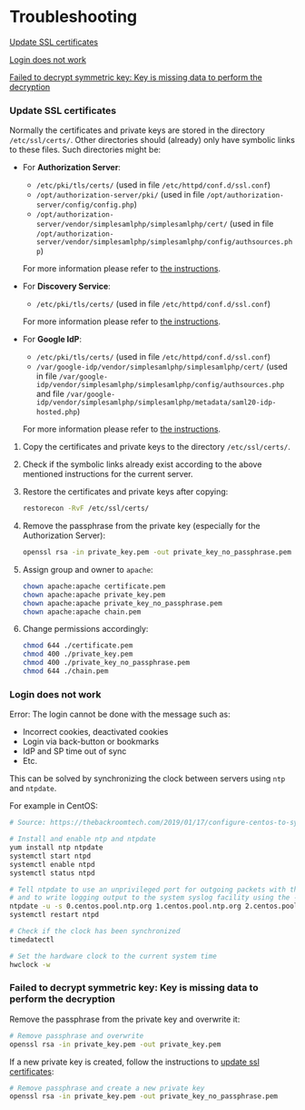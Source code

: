 # Troubleshooting

[Update SSL certificates](#update-ssl-certificates)

[Login does not work](#login-does-not-work)

[Failed to decrypt symmetric key: Key is missing data to perform the decryption](#failed-to-decrypt-symmetric-key-key-is-missing-data-to-perform-the-decryption)


### Update SSL certificates
Normally the certificates and private keys are stored in the directory ``/etc/ssl/certs/``.
Other directories should (already) only have symbolic links to these files.
Such directories might be:
    
+   For **Authorization Server**:
    +   ``/etc/pki/tls/certs/`` 
        (used in file ``/etc/httpd/conf.d/ssl.conf``)
    +   ``/opt/authorization-server/pki/`` 
        (used in file ``/opt/authorization-server/config/config.php``)
    +   ``/opt/authorization-server/vendor/simplesamlphp/simplesamlphp/cert/`` 
        (used in file ``/opt/authorization-server/vendor/simplesamlphp/simplesamlphp/config/authsources.php``)
    
    For more information please refer to [the instructions](AS/authorization-server/README.md#manage-ssl-certificates).

+   For **Discovery Service**:
    +   ``/etc/pki/tls/certs/``
        (used in file ``/etc/httpd/conf.d/ssl.conf``)

    For more information please refer to [the instructions](DS/README.md#configure-apache-server-for-wayf).

+   For **Google IdP**:
    +   ``/etc/pki/tls/certs/``
        (used in file ``/etc/httpd/conf.d/ssl.conf``)
    +   ``/var/google-idp/vendor/simplesamlphp/simplesamlphp/cert/``
        (used in file ``/var/google-idp/vendor/simplesamlphp/simplesamlphp/config/authsources.php`` 
        and file ``/var/google-idp/vendor/simplesamlphp/simplesamlphp/metadata/saml20-idp-hosted.php``)

    For more information please refer to [the instructions](Google-IdP/README.md#set-up-simplesamlphp-identity-provider).

1.  Copy the certificates and private keys to the directory ``/etc/ssl/certs/``.
    
1.  Check if the symbolic links already exist according to the above mentioned instructions for the current server.
    
1.  Restore the certificates and private keys after copying:
    ```bash
    restorecon -RvF /etc/ssl/certs/
    ```

1.  Remove the passphrase from the private key (especially for the Authorization Server):
    ```bash
    openssl rsa -in private_key.pem -out private_key_no_passphrase.pem
    ```

1.  Assign group and owner to ``apache``:
    ```bash
    chown apache:apache certificate.pem
    chown apache:apache private_key.pem
    chown apache:apache private_key_no_passphrase.pem
    chown apache:apache chain.pem
    ```

1.  Change permissions accordingly:
    ```bash
    chmod 644 ./certificate.pem
    chmod 400 ./private_key.pem
    chmod 400 ./private_key_no_passphrase.pem
    chmod 644 ./chain.pem
    ```

### Login does not work 
Error: The login cannot be done with the message such as:
*   Incorrect cookies, deactivated cookies 
*   Login via back-button or bookmarks
*   IdP and SP time out of sync
*   Etc.

This can be solved by synchronizing the clock between servers using ``ntp`` and ``ntpdate``.

For example in CentOS:

```bash
# Source: https://thebackroomtech.com/2019/01/17/configure-centos-to-sync-with-ntp-time-servers/

# Install and enable ntp and ntpdate
yum install ntp ntpdate
systemctl start ntpd
systemctl enable ntpd
systemctl status ntpd

# Tell ntpdate to use an unprivileged port for outgoing packets with the -u switch 
# and to write logging output to the system syslog facility using the -s switch
ntpdate -u -s 0.centos.pool.ntp.org 1.centos.pool.ntp.org 2.centos.pool.ntp.org
systemctl restart ntpd

# Check if the clock has been synchronized
timedatectl

# Set the hardware clock to the current system time
hwclock -w
```

### Failed to decrypt symmetric key: Key is missing data to perform the decryption
Remove the passphrase from the private key and overwrite it:
```bash
# Remove passphrase and overwrite
openssl rsa -in private_key.pem -out private_key.pem
```

If a new private key is created, follow the instructions to [update ssl certificates](#update-ssl-certificates):
```bash
# Remove passphrase and create a new private key
openssl rsa -in private_key.pem -out private_key_no_passphrase.pem
```